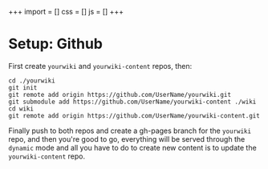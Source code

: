 +++
import = []
css = []
js = []
+++

# Setup: Github

First create `yourwiki` and `yourwiki-content` repos, then:

```
cd ./yourwiki
git init
git remote add origin https://github.com/UserName/yourwiki.git
git submodule add https://github.com/UserName/yourwiki-content ./wiki
cd wiki
git remote add origin https://github.com/UserName/yourwiki-content.git
```

Finally push to both repos and create a gh-pages branch for the `yourwiki` repo, and then  you're good to go, everything will be served through the `dynamic` mode and all you have to do to create new content is to update the `yourwiki-content` repo.